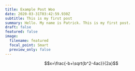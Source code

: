 ```yaml
---
title: Example Post Woo
date: 2020-03-31T03:42:59.930Z
subtitle: This is my first post
summary: Hello. My name is Patrick. This is my first post.
draft: false
featured: false
image:
  filename: featured
  focal_point: Smart
  preview_only: false
---
```

$$x=\frac{-b+\sqrt{b^2-4ac}}{2a}$$